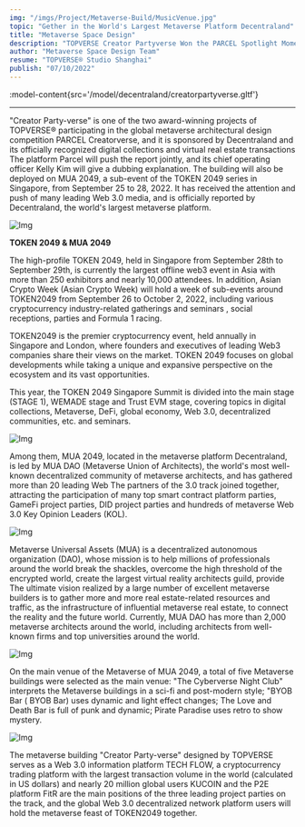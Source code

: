 ```yaml
---
img: "/imgs/Project/Metaverse-Build/MusicVenue.jpg"
topic: "Gether in the World's Largest Metaverse Platform Decentraland"
title: "Metaverse Space Design"
description: "TOPVERSE Creator Partyverse Won the PARCEL Spotlight Moment"
author: "Metaverse Space Design Team"
resume: "TOPVERSE® Studio Shanghai"
publish: "07/10/2022"
---
```


<p align="center"> 

:model-content{src='/model/decentraland/creatorpartyverse.gltf'} 

</p> 

---

"Creator Party-verse" is one of the two award-winning projects of TOPVERSE® participating in the global metaverse architectural design competition PARCEL Creatorverse, and it is sponsored by Decentraland and its officially recognized digital collections and virtual real estate transactions The platform Parcel will push the report jointly, and its chief operating officer Kelly Kim will give a dubbing explanation. The building will also be deployed on MUA 2049, a sub-event of the TOKEN 2049 series in Singapore, from September 25 to 28, 2022. It has received the attention and push of many leading Web 3.0 media, and is officially reported by Decentraland, the world's largest metaverse platform.  
  
  ![Img](/imgs/News/PARCELCreatorverse/AwardImage.jpg)

  **TOKEN 2049 & MUA 2049**  

  The high-profile TOKEN 2049, held in Singapore from September 28th to September 29th, is currently the largest offline web3 event in Asia with more than 250 exhibitors and nearly 10,000 attendees. In addition, Asian Crypto Week (Asian Crypto Week) will hold a week of sub-events around TOKEN2049 from September 26 to October 2, 2022, including various cryptocurrency industry-related gatherings and seminars , social receptions, parties and Formula 1 racing.  
  
  TOKEN2049 is the premier cryptocurrency event, held annually in Singapore and London, where founders and executives of leading Web3 companies share their views on the market. TOKEN 2049 focuses on global developments while taking a unique and expansive perspective on the ecosystem and its vast opportunities.  
  
  This year, the TOKEN 2049 Singapore Summit is divided into the main stage (STAGE 1), WEMADE stage and Trust EVM stage, covering topics in digital collections, Metaverse, DeFi, global economy, Web 3.0, decentralized communities, etc. and seminars.  

   ![Img](/imgs/News/PARCELCreatorverse/20221003225946.jpg)

  Among them, MUA 2049, located in the metaverse platform Decentraland, is led by MUA DAO (Metaverse Union of Architects), the world's most well-known decentralized community of metaverse architects, and has gathered more than 20 leading Web The partners of the 3.0 track joined together, attracting the participation of many top smart contract platform parties, GameFi project parties, DID project parties and hundreds of metaverse Web 3.0 Key Opinion Leaders (KOL).  

  ![Img](/imgs/News/PARCELCreatorverse/20221003230015.jpg)

  Metaverse Universal Assets (MUA) is a decentralized autonomous organization (DAO), whose mission is to help millions of professionals around the world break the shackles, overcome the high threshold of the encrypted world, create the largest virtual reality architects guild, provide The ultimate vision realized by a large number of excellent metaverse builders is to gather more and more real estate-related resources and traffic, as the infrastructure of influential metaverse real estate, to connect the reality and the future world. Currently, MUA DAO has more than 2,000 metaverse architects around the world, including architects from well-known firms and top universities around the world.  

   ![Img](/imgs/News/PARCELCreatorverse/20221003230309.jpg)

  On the main venue of the Metaverse of MUA 2049, a total of five Metaverse buildings were selected as the main venue: "The Cyberverse Night Club" interprets the Metaverse buildings in a sci-fi and post-modern style; "BYOB Bar ( BYOB Bar) uses dynamic and light effect changes; The Love and Death Bar is full of punk and dynamic; Pirate Paradise uses retro to show mystery.  

  ![Img](/imgs/News/PARCELCreatorverse/20221003230258.jpg)

  The metaverse building "Creator Party-verse" designed by TOPVERSE serves as a Web 3.0 information platform TECH FLOW, a cryptocurrency trading platform with the largest transaction volume in the world (calculated in US dollars) and nearly 20 million global users KUCOIN and the P2E platform FitR are the main positions of the three leading project parties on the track, and the global Web 3.0 decentralized network platform users will hold the metaverse feast of TOKEN2049 together.





 